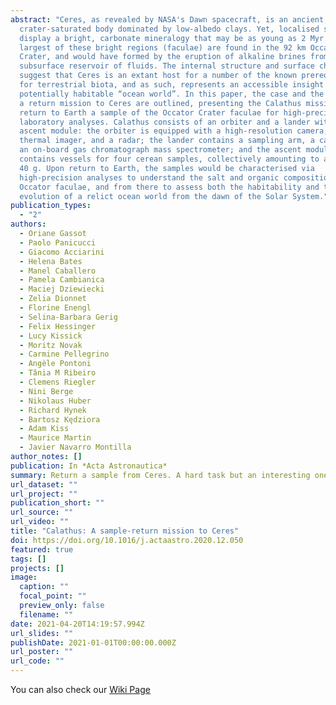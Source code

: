 ```yaml
---
abstract: "Ceres, as revealed by NASA's Dawn spacecraft, is an ancient,
  crater-saturated body dominated by low-albedo clays. Yet, localised sites
  display a bright, carbonate mineralogy that may be as young as 2 Myr. The
  largest of these bright regions (faculae) are found in the 92 km Occator
  Crater, and would have formed by the eruption of alkaline brines from a
  subsurface reservoir of fluids. The internal structure and surface chemistry
  suggest that Ceres is an extant host for a number of the known prerequisites
  for terrestrial biota, and as such, represents an accessible insight into a
  potentially habitable “ocean world”. In this paper, the case and the means for
  a return mission to Ceres are outlined, presenting the Calathus mission to
  return to Earth a sample of the Occator Crater faculae for high-precision
  laboratory analyses. Calathus consists of an orbiter and a lander with an
  ascent module: the orbiter is equipped with a high-resolution camera, a
  thermal imager, and a radar; the lander contains a sampling arm, a camera, and
  an on-board gas chromatograph mass spectrometer; and the ascent module
  contains vessels for four cerean samples, collectively amounting to a maximum
  40 g. Upon return to Earth, the samples would be characterised via
  high-precision analyses to understand the salt and organic composition of the
  Occator faculae, and from there to assess both the habitability and the
  evolution of a relict ocean world from the dawn of the Solar System."
publication_types:
  - "2"
authors:
  - Oriane Gassot
  - Paolo Panicucci
  - Giacomo Acciarini
  - Helena Bates
  - Manel Caballero
  - Pamela Cambianica
  - Maciej Dziewiecki
  - Zelia Dionnet
  - Florine Enengl
  - Selina-Barbara Gerig
  - Felix Hessinger
  - Lucy Kissick
  - Moritz Novak
  - Carmine Pellegrino
  - Angèle Pontoni
  - Tânia M Ribeiro
  - Clemens Riegler
  - Nini Berge
  - Nikolaus Huber
  - Richard Hynek
  - Bartosz Kędziora
  - Adam Kiss
  - Maurice Martin
  - Javier Navarro Montilla
author_notes: []
publication: In *Acta Astronautica*
summary: Return a sample from Ceres. A hard task but an interesting one!
url_dataset: ""
url_project: ""
publication_short: ""
url_source: ""
url_video: ""
title: "Calathus: A sample-return mission to Ceres"
doi: https://doi.org/10.1016/j.actaastro.2020.12.050
featured: true
tags: []
projects: []
image:
  caption: ""
  focal_point: ""
  preview_only: false
  filename: ""
date: 2021-04-20T14:19:57.994Z
url_slides: ""
publishDate: 2021-01-01T00:00:00.000Z
url_poster: ""
url_code: ""
---
```

You can also check our [Wiki Page](https://en.wikipedia.org/wiki/Calathus_Mission#:~:text=Calathus%20is%20a%20proposed%20student,a%20gas%20chromatograph%20mass%20spectrometer)